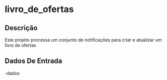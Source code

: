 # livro_de_ofertas

## Descrição
Este projeto processa um conjunto de notificações para criar e atualizar um livro de ofertas

## Dados De Entrada

-dados
